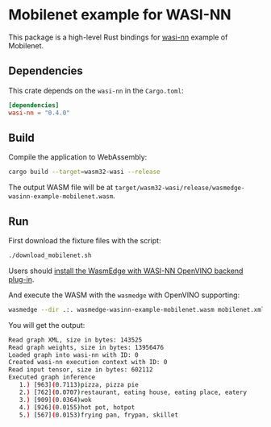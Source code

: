 # Mobilenet example for WASI-NN

This package is a high-level Rust bindings for [wasi-nn] example of Mobilenet.

[wasi-nn]: https://github.com/WebAssembly/wasi-nn

## Dependencies

This crate depends on the `wasi-nn` in the `Cargo.toml`:

```toml
[dependencies]
wasi-nn = "0.4.0"
```

## Build

Compile the application to WebAssembly:

```bash
cargo build --target=wasm32-wasi --release
```

The output WASM file will be at `target/wasm32-wasi/release/wasmedge-wasinn-example-mobilenet.wasm`.

## Run

First download the fixture files with the script:

```bash
./download_mobilenet.sh
```

Users should [install the WasmEdge with WASI-NN OpenVINO backend plug-in](https://wasmedge.org/book/en/write_wasm/rust/wasinn.html#get-wasmedge-with-wasi-nn-plug-in-openvino-backend).

And execute the WASM with the `wasmedge` with OpenVINO supporting:

```bash
wasmedge --dir .:. wasmedge-wasinn-example-mobilenet.wasm mobilenet.xml mobilenet.bin tensor-1x224x224x3-f32.bgr
```

You will get the output:

```bash
Read graph XML, size in bytes: 143525
Read graph weights, size in bytes: 13956476
Loaded graph into wasi-nn with ID: 0
Created wasi-nn execution context with ID: 0
Read input tensor, size in bytes: 602112
Executed graph inference
   1.) [963](0.7113)pizza, pizza pie
   2.) [762](0.0707)restaurant, eating house, eating place, eatery
   3.) [909](0.0364)wok
   4.) [926](0.0155)hot pot, hotpot
   5.) [567](0.0153)frying pan, frypan, skillet
```

